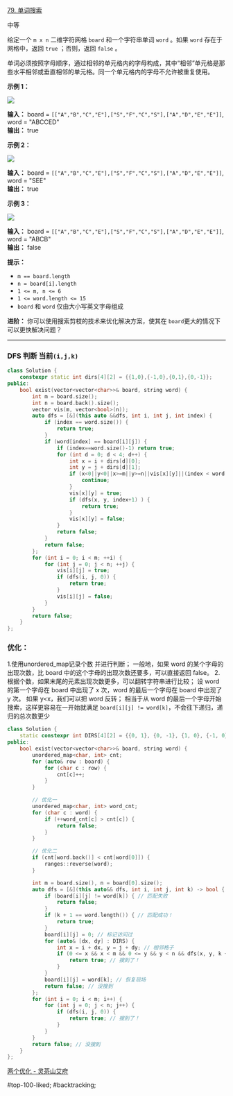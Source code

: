 [79. 单词搜索](https://leetcode.cn/problems/word-search/)

中等

给定一个 `m x n` 二维字符网格 `board` 和一个字符串单词 `word` 。如果 `word` 存在于网格中，返回 `true` ；否则，返回 `false` 。

单词必须按照字母顺序，通过相邻的单元格内的字母构成，其中“相邻”单元格是那些水平相邻或垂直相邻的单元格。同一个单元格内的字母不允许被重复使用。

**示例 1：**

![](https://assets.leetcode.com/uploads/2020/11/04/word2.jpg)

**输入：** board = `[["A","B","C","E"],["S","F","C","S"],["A","D","E","E"]]`, word = "ABCCED"  
**输出：** true  

**示例 2：**

![](https://assets.leetcode.com/uploads/2020/11/04/word-1.jpg)

**输入：** board = `[["A","B","C","E"],["S","F","C","S"],["A","D","E","E"]]`, word = "SEE"  
**输出：** true  

**示例 3：**

![](https://assets.leetcode.com/uploads/2020/10/15/word3.jpg)

**输入：** board = `[["A","B","C","E"],["S","F","C","S"],["A","D","E","E"]]`, word = "ABCB"  
**输出：** false  

**提示：**

- `m == board.length`
- `n = board[i].length`
- `1 <= m, n <= 6`
- `1 <= word.length <= 15`
- `board` 和 `word` 仅由大小写英文字母组成

**进阶：** 你可以使用搜索剪枝的技术来优化解决方案，使其在 `board`更大的情况下可以更快解决问题？

---- ----
### DFS 判断 当前`(i,j,k)`
```cpp
class Solution {
    constexpr static int dirs[4][2] = {{1,0},{-1,0},{0,1},{0,-1}};
public:
    bool exist(vector<vector<char>>& board, string word) {
        int m = board.size();
        int n = board.back().size();
        vector vis(m, vector<bool>(n));
        auto dfs = [&](this auto &&dfs, int i, int j, int index) {
            if (index == word.size()) {
                return true;
            }
            if (word[index] == board[i][j]) {
                if (index==word.size()-1) return true;
                for (int d = 0; d < 4; d++) {
                    int x = i + dirs[d][0];
                    int y = j + dirs[d][1];
                    if (x<0||y<0||x>=m||y>=n||vis[x][y]||(index < word.size()-1 && board[x][y]!=word[index+1])) {
                        continue;
                    }
                    vis[x][y] = true;
                    if (dfs(x, y, index+1) ) {
                        return true;
                    }
                    vis[x][y] = false;
                }
                return false;
            }
            return false;
        };
        for (int i = 0; i < m; ++i) {
            for (int j = 0; j < n; ++j) {
                vis[i][j] = true;
                if (dfs(i, j, 0)) {
                    return true;
                }
                vis[i][j] = false;
            }
        }
        return false;
    }
};
```

### 优化：
1.使用unordered_map记录个数 并进行判断；
    一般地，如果 word 的某个字母的出现次数，比 board 中的这个字母的出现次数还要多，可以直接返回 false。
2.根据个数，如果末尾的元素出现次数更多，可以翻转字符串进行比较；
    设 word 的第一个字母在 board 中出现了 x 次，word 的最后一个字母在 board 中出现了 y 次。
    如果 y<x，我们可以把 word 反转；
    相当于从 word 的最后一个字母开始搜索，这样更容易在一开始就满足 `board[i][j] != word[k]`，不会往下递归，递归的总次数更少
```cpp
class Solution {
    static constexpr int DIRS[4][2] = {{0, 1}, {0, -1}, {1, 0}, {-1, 0}};
public:
    bool exist(vector<vector<char>>& board, string word) {
        unordered_map<char, int> cnt;
        for (auto& row : board) {
            for (char c : row) {
                cnt[c]++;
            }
        }

        // 优化一
        unordered_map<char, int> word_cnt;
        for (char c : word) {
            if (++word_cnt[c] > cnt[c]) {
                return false;
            }
        }

        // 优化二
        if (cnt[word.back()] < cnt[word[0]]) {
            ranges::reverse(word);
        }

        int m = board.size(), n = board[0].size();
        auto dfs = [&](this auto&& dfs, int i, int j, int k) -> bool {
            if (board[i][j] != word[k]) { // 匹配失败
                return false;
            }
            if (k + 1 == word.length()) { // 匹配成功！
                return true;
            }
            board[i][j] = 0; // 标记访问过
            for (auto& [dx, dy] : DIRS) {
                int x = i + dx, y = j + dy; // 相邻格子
                if (0 <= x && x < m && 0 <= y && y < n && dfs(x, y, k + 1)) {
                    return true; // 搜到了！
                }
            }
            board[i][j] = word[k]; // 恢复现场
            return false; // 没搜到
        };
        for (int i = 0; i < m; i++) {
            for (int j = 0; j < n; j++) {
                if (dfs(i, j, 0)) {
                    return true; // 搜到了！
                }
            }
        }
        return false; // 没搜到
    }
};
```
[两个优化 - 灵茶山艾府](https://leetcode.cn/problems/word-search/solutions/2927294/liang-ge-you-hua-rang-dai-ma-ji-bai-jie-g3mmm/)

#top-100-liked; #backtracking; 